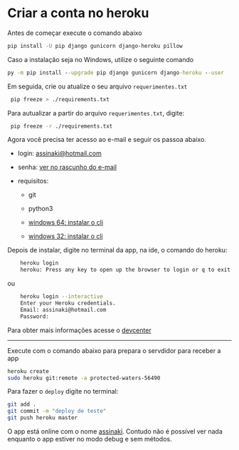 # Criar a conta no heroku

Antes de começar execute o comando abaixo
```sh
pip install -U pip django gunicorn django-heroku pillow
```

Caso a instalação seja no Windows, utilize o seguinte comando
```cmd
py -m pip install --upgrade pip django gunicorn django-heroku --user
```
Em seguida, crie ou atualize o seu arquivo ```requerimentes.txt```
```sh
 pip freeze > ./requirements.txt
```
Para autualizar a partir do arquivo ```requerimentes.txt```, digite:
```sh
 pip freeze -r ./requirements.txt
 ```

Agora você precisa ter acesso ao e-mail e seguir os passoa abaixo.

* login: assinaki@hotmail.com
* senha: [ver no rascunho do e-mail](https://outlook.live.com/mail/compose/AQMkADAwATY0MDABLWZiNTQtODdkNS0wMAItMDAKAEYAAANggYPBfJK2SIkCcBRhb8fiBwAfPRAIKmGyT44q9cSc8%2BIfAAACAQ8AAAAfPRAIKmGyT44q9cSc8%2BIfAAABWHIhAAAA)

* requisitos:

    * git

    * python3
    * [windows 64: instalar o cli](https://cli-assets.heroku.com/heroku-x64.exe)
    * [windows 32: instalar o cli](https://cli-assets.heroku.com/heroku-x86.exe)
    
Depois de instalar, digite no terminal da app, na ide, o comando do heroku:

```sh
    heroku login
    heroku: Press any key to open up the browser to login or q to exit:
```

ou

```sh
    heroku login --interactive
    Enter your Heroku credentials.
    Email: assinaki@hotmail.com
    Password: 
```

Para obter mais informações acesse o [devcenter](https://devcenter.heroku.com/articles/getting-started-with-python#set-up)

***
Execute com o comando abaixo para prepara o servdidor para receber a app

```sh
heroku create
sudo heroku git:remote -a protected-waters-56490
```
Para fazer o ```deploy``` digite no terminal:
```sh
git add .
git commit -m "deploy de teste"
git push heroku master
```

O app está online com o nome [assinaki](https://assinaki.herokuapp.com/). Contudo não é possível ver nada enquanto o app estiver no modo debug e sem métodos.



